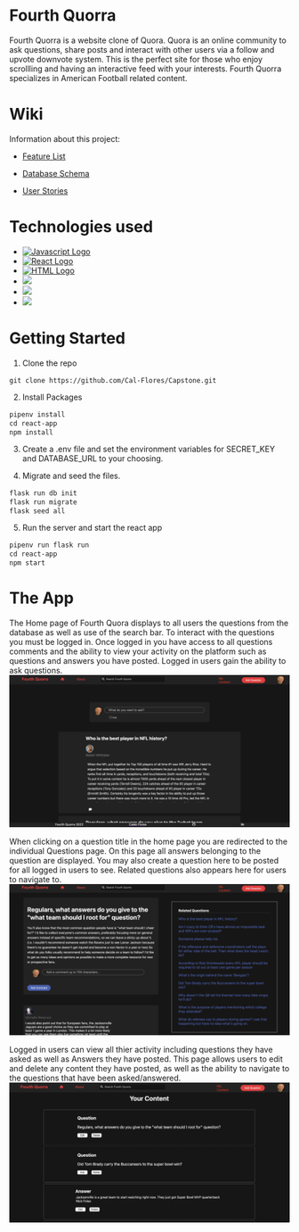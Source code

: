 # Fourth Quorra

Fourth Quorra is a website clone of Quora. Quora is an online community to ask questions, share posts and interact with other users via a follow and upvote downvote system. This is the perfect site for those who enjoy scrollling and having an interactive feed with your interests. Fourth Quorra specializes in American Football related content.


# Wiki
Information about this project:
- [Feature List](https://github.com/Cal-Flores/Capstone/wiki/Features-List)

- [Database Schema](https://github.com/Cal-Flores/Capstone/wiki/DB-Schema)

- [User Stories](https://github.com/Cal-Flores/Capstone/wiki/User-Stories)


# Technologies used
 - [<img src='https://img.shields.io/badge/-flask-yellow' alt='Javascript Logo'  target='_blank'/>](https://flask.palletsprojects.com/en/2.2.x/)
 - [<img src='https://img.shields.io/badge/-React-blue' alt='React Logo' target='_blank'/>](https://reactjs.org/)
 - [<img src='https://img.shields.io/badge/-HTML5-orange' alt='HTML Logo' target='_blank'/>](https://html.com/)
 - [<img src='https://img.shields.io/badge/-CSS-blue' target='_blank'/>](https://www.w3.org/Style/CSS/Overview.en.html)
 - [<img src='https://img.shields.io/badge/-postgres-lightgrey' target='_blank'/>](https://www.postgresql.org/)
 - [<img src='https://img.shields.io/badge/-render-purple' target='_blank'/>](https://render.com/)


# Getting Started

1. Clone the repo
```
git clone https://github.com/Cal-Flores/Capstone.git
```

2. Install Packages
```
pipenv install
cd react-app
npm install
```

3. Create a .env file and set the environment variables for SECRET_KEY and DATABASE_URL to your choosing.

4. Migrate and seed the files.
```
flask run db init
flask run migrate
flask seed all
```
5. Run the server and start the react app
```
pipenv run flask run
cd react-app
npm start
```


# The App

The Home page of Fourth Quora displays to all users the questions from the database as well as use of the search bar. To interact with the questions you must be logged in. Once logged in you have access to all questions comments and the ability to view your activity on the platform such as questions and answers you have posted. Logged in users gain the ability to ask questions.
 ![homeimage](ReadmeFeatures/Homeimage.png)


 When clicking on a question title in the home page you are redirected to the individual Questions page. On this page all answers belonging to the question are displayed. You may also create a question here to be posted for all logged in users to see. Related questions also appears here for users to navigate to.
 ![Questiondetail](ReadmeFeatures/Questiondetail.png)

Logged in users can view all thier activity including questions they have asked as well as Answers they have posted. This page allows users to edit and delete any content they have posted, as well as the ability to navigate to the questions that have been asked/answered.
![mycontent](ReadmeFeatures/mycontent.png)

<!-- The use of modals for logging in, signing up, creating and editing a question and answer are heavily utilized.
![questionmodal](readmeFeatures/questionmodal.png)
![loginmodal](readmeFeatures/loginmodal.png) -->
